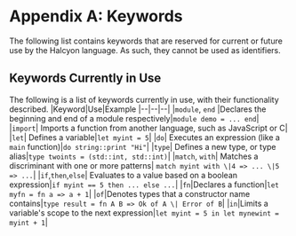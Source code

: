 # Appendix A: Keywords
The following list contains keywords that are reserved for current or future use by the Halcyon language. As such, they cannot be used as identifiers.
## Keywords Currently in Use
The following is a list of keywords currently in use, with their functionality described.
|Keyword|Use|Example
|--|--|--|
|`module`, `end` |Declares the beginning and end of a module respectively|`module demo = ... end`|
|`import`| Imports a function from another language, such as JavaScript or C| 
|`let`| Defines a variable|`let myint = 5`|
|`do`| Executes an expression (like a `main` function)|`do string::print "Hi"`|
|`type`| Defines a new type, or type alias|`type twoints = (std::int, std::int)`|
|`match`, `with`| Matches a discriminant with one or more patterns| `match myint with \|4 => ... \|5 => ...`|
|`if`,`then`,`else`| Evaluates to a value based on a boolean expression|`if myint == 5 then ... else ...`|
|`fn`|Declares a function|`let myfn = fn a => a + 1`|
|`of`|Denotes types that a constructor name contains|`type result = fn A B => Ok of A \| Error of B`|
|`in`|Limits a variable's scope to the next expression|`let myint = 5 in let mynewint = myint + 1`|

